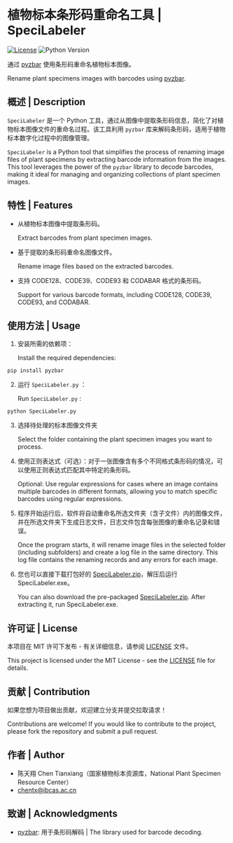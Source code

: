 <!--
 * @Author: chentx
 * @Date: 2022-11-18 00:38:21
 * @LastEditTime: 2024-05-10 11:50:13
 * @LastEditors: chentx
 * @Description:
-->

# 植物标本条形码重命名工具 | SpeciLabeler

[![License](https://img.shields.io/badge/license-MIT-teal.svg)](LICENSE) ![Python Version](https://img.shields.io/badge/Python-3.6,3.7,3.8,3.9,3.10-blue)

通过 [pyzbar](https://github.com/NaturalHistoryMuseum/pyzbar/) 使用条形码重命名植物标本图像。

Rename plant specimens images with barcodes using [pyzbar](https://github.com/NaturalHistoryMuseum/pyzbar/).

## 概述 | Description

`SpeciLabeler` 是一个 Python 工具，通过从图像中提取条形码信息，简化了对植物标本图像文件的重命名过程。该工具利用 `pyzbar` 库来解码条形码，适用于植物标本数字化过程中的图像管理。

`SpeciLabeler` is a Python tool that simplifies the process of renaming image files of plant specimens by extracting barcode information from the images. This tool leverages the power of the `pyzbar` library to decode barcodes, making it ideal for managing and organizing collections of plant specimen images.

## 特性 | Features

- 从植物标本图像中提取条形码。

  Extract barcodes from plant specimen images.

- 基于提取的条形码重命名图像文件。

  Rename image files based on the extracted barcodes.

- 支持 CODE128、CODE39、CODE93 和 CODABAR 格式的条形码。

  Support for various barcode formats, including CODE128, CODE39, CODE93, and CODABAR.

## 使用方法 | Usage

1. 安装所需的依赖项：

   Install the required dependencies:

```
pip install pyzbar
```

2. 运行 `SpeciLabeler.py` ：

   Run `SpeciLabeler.py` :

```
python SpeciLabeler.py
```

3. 选择待处理的标本图像文件夹

   Select the folder containing the plant specimen images you want to process.

4. 使用正则表达式（可选）：对于一张图像含有多个不同格式条形码的情况，可以使用正则表达式匹配其中特定的条形码。

   Optional: Use regular expressions for cases where an image contains multiple barcodes in different formats, allowing you to match specific barcodes using regular expressions.

5. 程序开始运行后，软件将自动重命名所选文件夹（含子文件）内的图像文件，并在所选文件夹下生成日志文件，日志文件包含每张图像的重命名记录和错误。

   Once the program starts, it will rename image files in the selected folder (including subfolders) and create a log file in the same directory. This log file contains the renaming records and any errors for each image.

6. 您也可以直接下载打包好的 [SpeciLabeler.zip](https://github.com/Komugisama/SpeciLabeler/releases/)，解压后运行 SpeciLabeler.exe。

   You can also download the pre-packaged [SpeciLabeler.zip](https://github.com/Komugisama/SpeciLabeler/releases/). After extracting it, run SpeciLabeler.exe.

## 许可证 | License

本项目在 MIT 许可下发布 - 有关详细信息，请参阅 [LICENSE](LICENSE) 文件。

This project is licensed under the MIT License - see the [LICENSE](LICENSE) file for details.

## 贡献 | Contribution

如果您想为项目做出贡献，欢迎建立分支并提交拉取请求！

Contributions are welcome! If you would like to contribute to the project, please fork the repository and submit a pull request.

## 作者 | Author

- 陈天翔 Chen Tianxiang（国家植物标本资源库，National Plant Specimen Resource Center）
- [chentx@ibcas.ac.cn](mailto:chentx@ibcas.ac.cn)

## 致谢 | Acknowledgments

- [pyzbar](https://github.com/NaturalHistoryMuseum/pyzbar/): 用于条形码解码 | The library used for barcode decoding.
